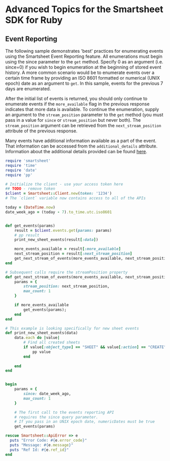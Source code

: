 # Advanced Topics for the Smartsheet SDK for Ruby

## Event Reporting
The following sample demonstrates 'best' practices for enumerating events using the Smartsheet Event Reporting feature. All enumerations must begin using the since parameter to the `get` method. Specify 0 as an argument (i.e. since=0) if you wish to begin enumeration at the beginning of stored event history. A more common scenario would be to enumerate events over a certain time frame by providing an ISO 8601 formatted or numerical (UNIX epoch) date as an argument to `get`. In this sample, events for the previous 7 days are enumerated.

After the initial list of events is returned, you should only continue to enumerate events if the `more_available` flag in the previous response indicates that more data is available. To continue the enumeration, supply an argument to the `stream_position` parameter to the `get` method (you must pass in a value for `since` or `stream_position` but never both). The `stream_position` argument can be retrieved from the `next_stream_position` attribute of the previous response.

Many events have additional information available as a part of the event. That information can be accessed from the `additional_details` attribute. Information about the additional details provided can be found [here](https://smartsheet-platform.github.io/api-docs/?ruby#event-reporting).


```Ruby
require 'smartsheet'
require 'time'
require 'date'
require 'pp'

# Initialize the client - use your access token here
## TODO - remove token
$client = Smartsheet::Client.new(token: '1234')
# The `client` variable now contains access to all of the APIs

today = (DateTime.now)
date_week_ago = (today - 7).to_time.utc.iso8601 


def get_events(params)
    result = $client.events.get(params: params)
    # pp result
    print_new_sheet_events(result[:data])

    more_events_available = result[:more_available]
    next_stream_position = result[:next_stream_position]
    get_next_stream_of_events(more_events_available, next_stream_position)
end 

# Subsequent calls require the streamPosition property
def get_next_stream_of_events(more_events_available, next_stream_position)
    params = {
        stream_position: next_stream_position,
        max_count: 1
    }

    if more_events_available 
        get_events(params);
    end
end 

# This example is looking specifically for new sheet events
def print_new_sheet_events(data)
    data.each do |value|
        # Find all created sheets
        if value[:object_type] == "SHEET" && value[:action] == "CREATE"
            pp value
        end
        
    end
end 


begin
    params = {
        since: date_week_ago,
        max_count: 1
    }

    # The first call to the events reporting API
    # requires the since query parameter.
    # If you pass in an UNIX epoch date, numericDates must be true
    get_events(params)

rescue Smartsheet::ApiError => e
  puts "Error Code: #{e.error_code}"
  puts "Message: #{e.message}"
  puts "Ref Id: #{e.ref_id}"
end
```